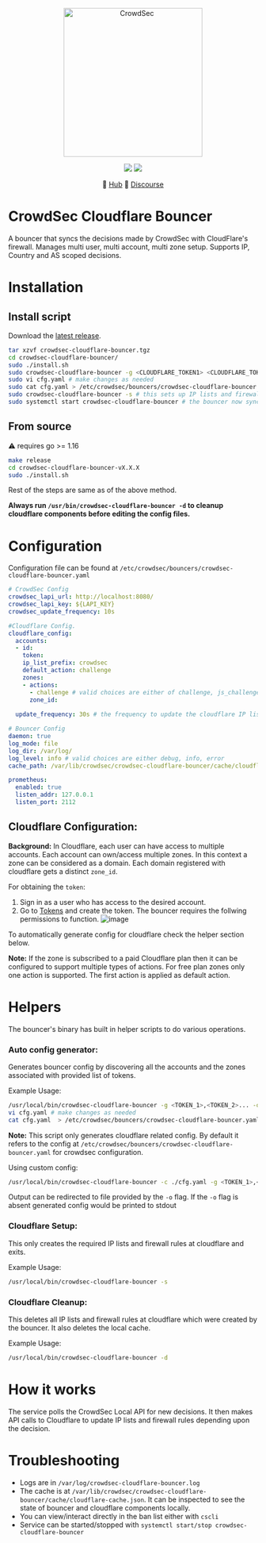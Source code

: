 <p align="center">
<img src="https://github.com/crowdsecurity/cs-cloudflare-bouncer/raw/main/docs/assets/crowdsec_cloudfare.png" alt="CrowdSec" title="CrowdSec" width="280" height="300" />
</p>
<p align="center">
<img src="https://img.shields.io/badge/build-pass-green">
<img src="https://img.shields.io/badge/tests-pass-green">
</p>
<p align="center">
&#x1F4A0; <a href="https://hub.crowdsec.net">Hub</a>
&#128172; <a href="https://discourse.crowdsec.net">Discourse </a>
</p>

# CrowdSec Cloudflare Bouncer

A bouncer that syncs the decisions made by CrowdSec with CloudFlare's firewall. Manages multi user, multi account, multi zone setup. Supports IP, Country and AS scoped decisions.

# Installation

## Install script

Download the [latest release](https://github.com/crowdsecurity/cs-cloudflare-bouncer/releases).

```bash
tar xzvf crowdsec-cloudflare-bouncer.tgz
cd crowdsec-cloudflare-bouncer/
sudo ./install.sh
sudo crowdsec-cloudflare-bouncer -g <CLOUDFLARE_TOKEN1> <CLOUDFLARE_TOKEN2> -o cfg.yaml # auto-generate cloudflare config for provided space separated tokens 
sudo vi cfg.yaml # make changes as needed
sudo cat cfg.yaml > /etc/crowdsec/bouncers/crowdsec-cloudflare-bouncer.yaml # Verify the generated config and paste it in bouncer's config.
sudo crowdsec-cloudflare-bouncer -s # this sets up IP lists and firewall rules at cloudflare for the provided config. 
sudo systemctl start crowdsec-cloudflare-bouncer # the bouncer now syncs the crowdsec decisions with cloudflare components.
```


## From source

:warning: requires go >= 1.16

```bash
make release
cd crowdsec-cloudflare-bouncer-vX.X.X
sudo ./install.sh
```
Rest of the steps are same as of the above method.

**Always run `/usr/bin/crowdsec-cloudflare-bouncer -d` to cleanup cloudflare components before editing the config files.**

# Configuration

Configuration file can be found at `/etc/crowdsec/bouncers/crowdsec-cloudflare-bouncer.yaml`

```yaml
# CrowdSec Config
crowdsec_lapi_url: http://localhost:8080/
crowdsec_lapi_key: ${LAPI_KEY}
crowdsec_update_frequency: 10s

#Cloudflare Config. 
cloudflare_config:
  accounts: 
  - id: 
    token: 
    ip_list_prefix: crowdsec
    default_action: challenge
    zones:
    - actions: 
      - challenge # valid choices are either of challenge, js_challenge, block
      zone_id:
    
  update_frequency: 30s # the frequency to update the cloudflare IP list 

# Bouncer Config
daemon: true
log_mode: file
log_dir: /var/log/ 
log_level: info # valid choices are either debug, info, error 
cache_path: /var/lib/crowdsec/crowdsec-cloudflare-bouncer/cache/cloudflare-cache.json

prometheus:
  enabled: true
  listen_addr: 127.0.0.1
  listen_port: 2112
```

## Cloudflare Configuration:

**Background:** In Cloudflare, each user can have access to multiple accounts. Each account can own/access multiple zones. In this context a zone can be considered as a domain. Each domain registered with cloudflare gets a distinct `zone_id`.


For obtaining the `token`:
1. Sign in as a user who has access to the desired account.
2. Go to [Tokens](https://dash.cloudflare.com/profile/api-tokens) and create the token. The bouncer requires the follwing permissions to function.
![image](https://raw.githubusercontent.com/crowdsecurity/cs-cloudflare-bouncer/main/docs/assets/token_permissions.png)

To automatically generate config for cloudflare check the  helper section below.

**Note:** If the zone is subscribed to a paid Cloudflare plan then it can be configured to support multiple types of actions. For free plan zones only one action is supported. The first action is applied as default action.

# Helpers

The bouncer's binary has built in helper scripts to do various operations.

### Auto config generator: 

Generates bouncer config by discovering all the accounts and the zones associated with provided list of tokens. 

Example Usage:

```bash
/usr/local/bin/crowdsec-cloudflare-bouncer -g <TOKEN_1>,<TOKEN_2>... -o ./cfg.yaml 
vi cfg.yaml # make changes as needed
cat cfg.yaml  > /etc/crowdsec/bouncers/crowdsec-cloudflare-bouncer.yaml
```

**Note:** This script only generates cloudflare related config. By default it refers to the config at `/etc/crowdsec/bouncers/crowdsec-cloudflare-bouncer.yaml` for crowdsec configuration. 

Using custom config:
```bash
/usr/local/bin/crowdsec-cloudflare-bouncer -c ./cfg.yaml -g <TOKEN_1>,<TOKEN_2>... 
```

Output can be redirected to file provided by the `-o` flag. If the `-o` flag is absent generated config would be printed to stdout

### Cloudflare Setup: 

This only creates the required IP lists and firewall rules at cloudflare and exits.

Example Usage:
```bash
/usr/local/bin/crowdsec-cloudflare-bouncer -s 
```

### Cloudflare Cleanup: 

This deletes all IP lists and firewall rules at cloudflare which were created by the bouncer. It also deletes the local cache. 

Example Usage:
```bash
/usr/local/bin/crowdsec-cloudflare-bouncer -d 
```

# How it works

The service polls the CrowdSec Local API for new decisions. It then makes API calls to Cloudflare
to update IP lists and firewall rules depending upon the decision.


# Troubleshooting
 - Logs are in `/var/log/crowdsec-cloudflare-bouncer.log`
 - The cache is at `/var/lib/crowdsec/crowdsec-cloudflare-bouncer/cache/cloudflare-cache.json`. It can be inspected to see the state of bouncer and cloudflare components locally.
 - You can view/interact directly in the ban list either with `cscli`
 - Service can be started/stopped with `systemctl start/stop crowdsec-cloudflare-bouncer`
